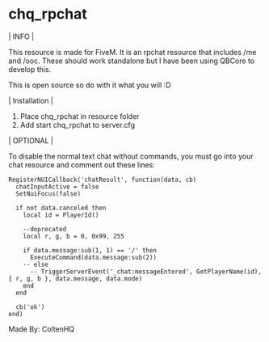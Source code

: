 # chq_rpchat
 
| INFO |
 
This resource is made for FiveM. It is an rpchat resource that includes /me and /ooc. These should work standalone but I have been using QBCore to develop this.

This is open source so do with it what you will :D

| Installation |

1. Place chq_rpchat in resource folder
2. Add start chq_rpchat to server.cfg

| OPTIONAL |

To disable the normal text chat without commands, you must go into your chat resource and comment out these lines:

```
RegisterNUICallback('chatResult', function(data, cb)
  chatInputActive = false
  SetNuiFocus(false)

  if not data.canceled then
    local id = PlayerId()

    --deprecated
    local r, g, b = 0, 0x99, 255

    if data.message:sub(1, 1) == '/' then
      ExecuteCommand(data.message:sub(2))
    -- else
      -- TriggerServerEvent('_chat:messageEntered', GetPlayerName(id), { r, g, b }, data.message, data.mode)
    end
  end

  cb('ok')
end)
```


Made By: ColtenHQ
